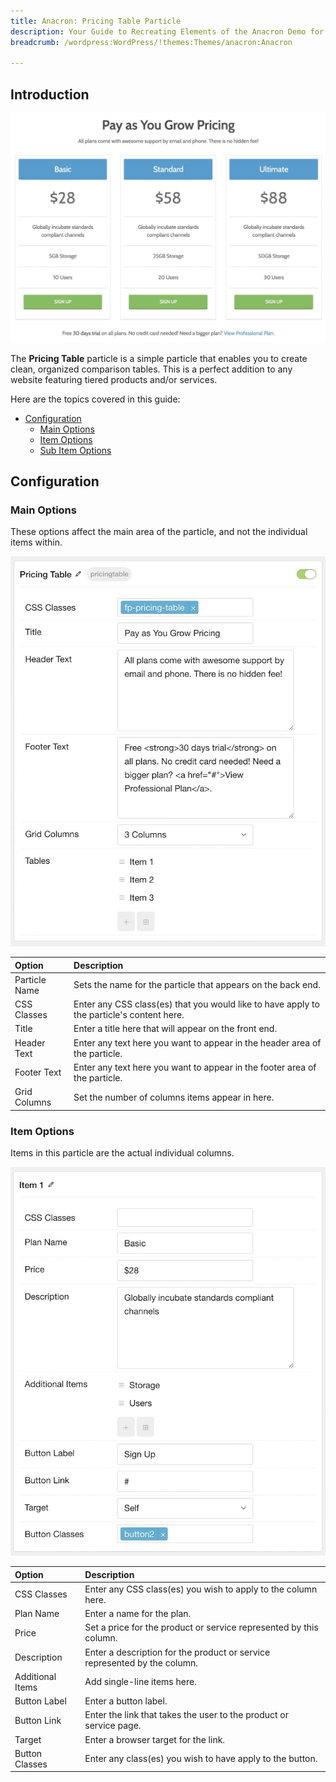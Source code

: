 ```yaml
---
title: Anacron: Pricing Table Particle
description: Your Guide to Recreating Elements of the Anacron Demo for WordPress
breadcrumb: /wordpress:WordPress/!themes:Themes/anacron:Anacron

---
```


## Introduction

![](assets/particle_pricing1.jpeg)

The **Pricing Table** particle is a simple particle that enables you to create clean, organized comparison tables. This is a perfect addition to any website featuring tiered products and/or services.

Here are the topics covered in this guide:

* [Configuration](#configuration)
    - [Main Options](#main-options)
    - [Item Options](#item-options)
    - [Sub Item Options](#sub-item-options)

## Configuration

### Main Options 

These options affect the main area of the particle, and not the individual items within.

![](assets/particle_pricing2.jpeg)

| Option        | Description                                                                               |
| :-----        | :-----                                                                                    |
| Particle Name | Sets the name for the particle that appears on the back end.                              |
| CSS Classes   | Enter any CSS class(es) that you would like to have apply to the particle's content here. |
| Title         | Enter a title here that will appear on the front end.                                     |
| Header Text   | Enter any text here you want to appear in the header area of the particle.                |
| Footer Text   | Enter any text here you want to appear in the footer area of the particle.                |
| Grid Columns  | Set the number of columns items appear in here.                                           |


### Item Options

Items in this particle are the actual individual columns.

![](assets/particle_pricing3.jpeg)

| Option           | Description                                                               |
| :-----           | :-----                                                                    |
| CSS Classes      | Enter any CSS class(es) you wish to apply to the column here.             |
| Plan Name        | Enter a name for the plan.                                                |
| Price            | Set a price for the product or service represented by this column.        |
| Description      | Enter a description for the product or service represented by the column. |
| Additional Items | Add single-line items here.                                               |
| Button Label     | Enter a button label.                                                     |
| Button Link      | Enter the link that takes the user to the product or service page.        |
| Target           | Enter a browser target for the link.                                      |
| Button Classes   | Enter any class(es) you wish to have apply to the button.                 |